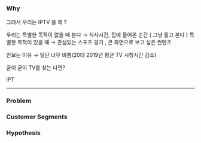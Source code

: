 
### Why

그래서 우리는 IPTV 를 왜 ?

우리는 특별한 목적이 없을 때 본다 → 식사시간, 집에 들어온 순간 ( 그냥 틀고 본다 )
특별한 목적이 있을 때 → 관심있는 스포츠 경기 , 큰 화면으로 보고 싶은 컨텐츠

안보는 이유 → 일단 너무 바쁨(20대 2019년 평균 TV 시청시간 감소)

굳이 굳이 TV를 찾는 다면?

IPT


---

### Problem

### Customer Segments

### Hypothesis




